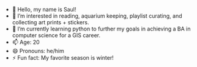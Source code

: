 - 👋 Hello, my name is Saul!
- 👀 I’m interested in reading, aquarium keeping, playlist curating, and collecting art prints + stickers.
- 🌱 I’m currently learning python to further my goals in achieving a BA in computer science for a GIS career.
- 📫 Age: 20
- 😄 Pronouns: he/him
- ⚡ Fun fact: My favorite season is winter!

<!---
yozuyun/yozuyun is a ✨ special ✨ repository because its `README.md` (this file) appears on your GitHub profile.
You can click the Preview link to take a look at your changes.
--->
